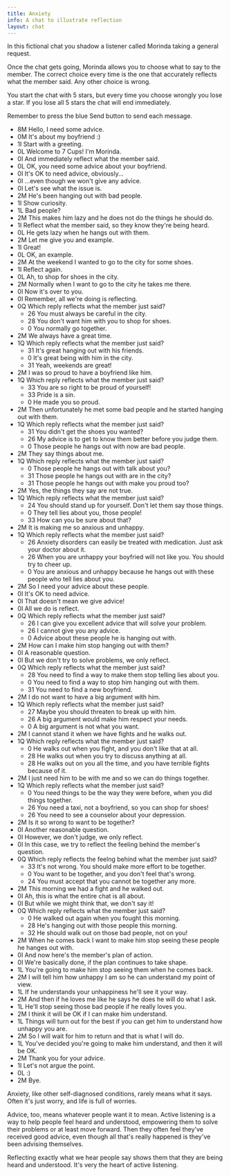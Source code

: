 ```yaml
---
title: Anxiety
info: A chat to illustrate reflection
layout: chat
---
```

In this fictional chat you shadow a listener called Morinda taking a general request.

Once the chat gets going, Morinda allows you to choose what to say to the member. The correct choice every time is the one that accurately reflects what the member said. Any other choice is wrong.

You start the chat with 5 stars, but every time you choose wrongly you lose a star. If you lose all 5 stars the chat will end immediately.

Remember to press the blue Send button to send each message.

- 8M Hello, I need some advice.
- 0M It's about my boyfriend :)
- 1I Start with a greeting.
- 0L Welcome to 7 Cups! I'm Morinda.
- 0I And immediately reflect what the member said.
- 0L OK, you need some advice about your boyfriend.
- 0I It's OK to need advice, obviously...
- 0I ...even though we won't give any advice.
- 0I Let's see what the issue is.
- 2M He's been hanging out with bad people.
- 1I Show curiosity.
- 1L Bad people?
- 2M This makes him lazy and he does not do the things he should do.
- 1I Reflect what the member said, so they know they're being heard.
- 0L He gets lazy when he hangs out with them.
- 2M Let me give you and example.
- 1I Great!
- 0L OK, an example.
- 2M At the weekend I wanted to go to the city for some shoes.
- 1I Reflect again.
- 0L Ah, to shop for shoes in the city.
- 2M Normally when I want to go to the city he takes me there.
- 0I Now it's over to you.
- 0I Remember, all we're doing is reflecting.
- 0Q Which reply reflects what the member just said?
  - 26 You must always be careful in the city.
  - 28 You don't want him with you to shop for shoes.
  - 0 You normally go together.
- 2M We always have a great time.
- 1Q Which reply reflects what the member just said?
  - 31 It's great hanging out with his friends.
  - 0 It's great being with him in the city.
  - 31 Yeah, weekends are great!
- 2M I was so proud to have a boyfriend like him.
- 1Q Which reply reflects what the member just said?
  - 33 You are so right to be proud of yourself!
  - 33 Pride is a sin.
  - 0 He made you so proud.
- 2M Then unfortunately he met some bad people and he started hanging out with them.
- 1Q Which reply reflects what the member just said?
  - 31 You didn't get the shoes you wanted?
  - 26 My advice is to get to know them better before you judge them.
  - 0 Those people he hangs out with now are bad people.
- 2M They say things about me.
- 1Q Which reply reflects what the member just said?
  - 0 Those people he hangs out with talk about you?
  - 31 Those people he hangs out with are in the city?
  - 31 Those people he hangs out with make you proud too?
- 2M Yes, the things they say are not true.
- 1Q Which reply reflects what the member just said?
  - 24 You should stand up for yourself. Don't let them say those things.
  - 0 They tell lies about you, those people!
  - 33 How can you be sure about that?
- 2M It is making me so anxious and unhappy.
- 1Q Which reply reflects what the member just said?
  - 26 Anxiety disorders can easily be treated with medication. Just ask your doctor about it.
  - 26 When you are unhappy your boyfried will not like you. You should try to cheer up.
  - 0 You are anxious and unhappy because he hangs out with these people who tell lies about you.
- 2M So I need your advice about these people.
- 0I It's OK to need advice.
- 0I That doesn't mean we give advice!
- 0I All we do is reflect.
- 0Q Which reply reflects what the member just said?
  - 26 I can give you excellent advice that will solve your problem.
  - 26 I cannot give you any advice.
  - 0 Advice about these people he is hanging out with.
- 2M How can I make him stop hanging out with them?
- 0I A reasonable question.
- 0I But we don't try to solve problems, we only reflect.
- 0Q Which reply reflects what the member just said?
  - 28 You need to find a way to make them stop telling lies about you.
  - 0 You need to find a way to stop him hanging out with them.
  - 31 You need to find a new boyfriend.
- 2M I do not want to have a big argument with him.
- 1Q Which reply reflects what the member just said?
  - 27 Maybe you should threaten to break up with him.
  - 26 A big argument would make him respect your needs.
  - 0 A big argument is not what you want.
- 2M I cannot stand it when we have fights and he walks out.
- 1Q Which reply reflects what the member just said?
  - 0 He walks out when you fight, and you don't like that at all.
  - 28 He walks out when you try to discuss anything at all.
  - 28 He walks out on you all the time, and you have terrible fights because of it.
- 2M I just need him to be with me and so we can do things together.
- 1Q Which reply reflects what the member just said?
  - 0 You need things to be the way they were before, when you did things together.
  - 26 You need a taxi, not a boyfriend, so you can shop for shoes!
  - 26 You need to see a counselor about your depression.
- 2M Is it so wrong to want to be together?
- 0I Another reasonable question.
- 0I However, we don't judge, we only reflect.
- 0I In this case, we try to reflect the feeling behind the member's question.
- 0Q Which reply reflects the feelng behind what the member just said?
  - 33 It's not wrong. You should make more effort to be together.
  - 0 You want to be together, and you don't feel that's wrong.
  - 24 You must accept that you cannot be together any more.
- 2M This morning we had a fight and he walked out.
- 0I Ah, this is what the entire chat is all about.
- 0I But while we might think that, we don't say it!
- 0Q Which reply reflects what the member just said?
  - 0 He walked out again when you fought this morning.
  - 28 He's hanging out with those people this morning.
  - 32 He should walk out on those bad people, not on you!
- 2M When he comes back I want to make him stop seeing these people he hanges out with.
- 0I And now here's the member's plan of action.
- 0I We're basically done, if the plan continues to take shape.
- 1L You're going to make him stop seeing them when he comes back.
- 2M I will tell him how unhappy I am so he can understand my point of view.
- 1L If he understands your unhappiness he'll see it your way.
- 2M And then if he loves me like he says he does he will do what I ask.
- 1L He'll stop seeing those bad people if he really loves you.
- 2M I think it will be OK if I can make him understand.
- 1L Things will turn out for the best if you can get him to understand how unhappy you are.
- 2M So I will wait for him to return and that is what I will do.
- 1L You've decided you're going to make him understand, and then it will be OK.
- 2M Thank you for your advice.
- 1I Let's not argue the point.
- 0L :)
- 2M Bye.

Anxiety, like other self-diagnosed conditions, rarely means what it says. Often it's just worry, and life is full of worries.

Advice, too, means whatever people want it to mean. Active listening is a way to help people feel heard and understood, empowering them to solve their problems or at least move forward. Then they often feel they've received good advice, even though all that's really happened is they've been advising themselves.

Reflecting exactly what we hear people say shows them that they are being heard and understood. It's very the heart of active listening.
